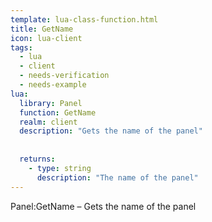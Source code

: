 ```yaml
---
template: lua-class-function.html
title: GetName
icon: lua-client
tags:
  - lua
  - client
  - needs-verification
  - needs-example
lua:
  library: Panel
  function: GetName
  realm: client
  description: "Gets the name of the panel"
  
  
  returns:
    - type: string
      description: "The name of the panel"
---
```


<div class="lua__search__keywords">
Panel:GetName &#x2013; Gets the name of the panel
</div>
